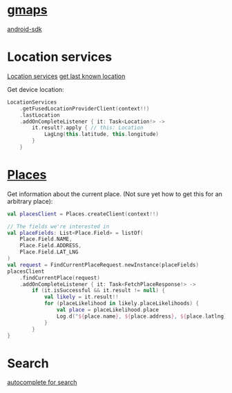 # [gmaps](https://developers.google.com/maps/documentation/android-sdk/start)

[android-sdk](https://developers.google.com/maps/documentation/android-sdk/intro)

# Location services

[Location services](https://developer.android.com/training/location/request-updates)
[get last known location](https://developers.google.com/android/reference/com/google/android/gms/location/FusedLocationProviderClient.html)


Get device location:
```kotlin
LocationServices
    .getFusedLocationProviderClient(context!!)
    .lastLocation
    .addOnCompleteListener { it: Task<Location!> ->
        it.result?.apply { // this: Location 
            LagLng(this.latitude, this.longitude)
        }
    }

```

# [Places](https://developers.google.com/places/android-sdk/intro)

Get information about the current place. (Not sure yet how to get this for an
arbitrary place):
```kotlin
val placesClient = Places.createClient(context!!)

// The fields we're interested in
val placeFields: List<Place.Field> = listOf(
    Place.Field.NAME,
    Place.Field.ADDRESS,
    Place.Field.LAT_LNG
)
val request = FindCurrentPlaceRequest.newInstance(placeFields)
placesClient
    .findCurrentPlace(request)
    .addOnCompleteListener { it: Task<FetchPlaceResponse!> ->
        if (it.isSuccessful && it.result != null) {
            val likely = it.result!!
            for (placeLikelihood in likely.placeLikelihoods) {
                val place = placeLikelihood.place
                Log.d("${place.name}, ${place.address}, ${place.latlng}")
            }
        }
}
```

# Search

[autocomplete for search](https://developers.google.com/places/android-sdk/reference/com/google/android/libraries/places/widget/Autocomplete)
